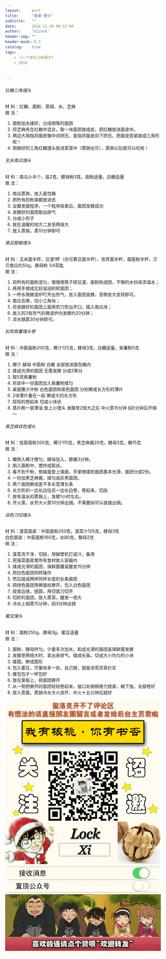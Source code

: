 ```yaml
---
layout:     post
title:      "食谱·馒头"
subtitle:   ""
date:       2018-12-28 09:57:00
author:     "XiLock"
header-img: ""
header-mask: 0.3
catalog:    true
tags:
    - 《一个学化工的厨子》
    - 2018


---
```

###### 红糖三角馒头
材 料：红糖、面粉、蒸锅、水、芝麻  
做 法：
1. 面粉加水揉好，分成相等的面团
2. 将芝麻夹在红糖中混合，取一块面团揉成皮，把红糖放进面皮中。
3. 两边大拇指将面皮像中间挤压，食指将面皮向下挤压，把面皮捏紧就成三角形啦！
4. 把做好的三角红糖馒头放进蒸笼中（蒸锅也可），蒸熟以后就可以吃啦！

###### 无水南瓜馒头
材 料：南瓜小半个，盐2克，酵母粉3克，面粉适量，白糖适量  
做 法：
1. 南瓜蒸熟，放入面包桶
2. 把所有的粉类都放进去
3. 设置发面程序，一个程序结束后，面团发酵成功
4. 发酵好的面团取出排气
5. 分成小剂子
6. 放在温暖的地方二发至两倍大
7. 放入蒸锅，蒸10分钟即可

###### 南瓜粗粮馒头
材 料：玉米面半杯，豆渣1杯（亦可黄豆面半杯），苦荞面半杯，面筋粉半杯，贝贝南瓜约50g，酵母粉 1/4茶匙  
做 法：
1. 将所有的面粉混匀，慢慢用筷子把豆渣、面粉和成团，不够的水份续添温水；
2. 再用手揉成比较滋润的软面团；
3. 一杯水用微波炉叮开出热气，放入面团发酵，至稍变大变轻即可。
4. 南瓜去蒂，切小三角块；
5. 将发酵好的面团上面用剪刀剪出开口，插入南瓜块；
6. 放入同3有热气的微波炉内发酵约20分钟；
7. 凉水锅蒸30分钟即可。

###### 松软紫薯馒头卷
材 料：中筋面粉200克，椰汁125克，酵母3克，白糖适量，紫薯粉5克  
做 法：
1. 椰汁 酵母 中筋粉 白糖 全部放进面包桶内
2. 揉成光滑的面团 无需发酵 分成2等分
3. 取5克紫薯粉
4. 将其中一份面团加入紫薯粉揉匀
5. 桌面撒少许粉 白色面团和紫色面团 分别擀成长方形的薄片
6. 2块薄片叠在一起 擀成大的长方形
7. 轻轻的卷起来 切成小块状
8. 蒸片刷一层薄油 放上小馒头 发酵至2倍大之后 中火蒸15分钟 焖5分钟后开锅～

###### 黑芝麻双色馒头
材 料：低筋面粉200克，椰汁115克，黑芝麻酱20克，酵母3克，糖15克  
做 法：
1. 糖倒入椰汁搅匀，酵母加入，静置3分钟。
2. 倒入面粉中，搅拌成絮状。
3. 看不到干粉，倒揉面垫上揉面，手掌根揉到面团基本光滑，面团分成2份。
4. 一份加黑芝麻酱，揉匀成灰黑面团。
5. 两个面团擀成差不多长宽薄长条
6. 长方形的一边长边往另一边长边卷，卷起来，切段
7. 放有温水的蒸锅上，发酵1小时左右。
8. 开火蒸，水开大火蒸10分钟出锅。不需要焖可以直接出锅。

###### 双色刀切馒头
材 料：菠菜面皮：中筋面粉250克，菠菜汁125克，酵母3克  
白色面皮：中筋面粉160克，水80克，酵母2克  
做 法：
1. 菠菜洗干净，切段，用破壁机打成汁，备用
2. 把菠菜面皮里所有食材放入容器内
3. 揉成光滑的面团，保鲜膜覆盖醒发15分钟
4. 把白色面团同样操作
5. 然后搓成两样同样长度的长条面团
6. 把绿色面团用擀面杖擀开，包入白色面团
7. 捏紧边缘，搓圆，用切面刀切开
8. 切好的面团，放入蒸笼，醒发一倍大
9. 冷水上锅蒸15分钟，焖3分钟出锅

###### 蜜豆馒头
材 料：面粉250g，酵母3g，蜜豆适量  
做 法：
1. 面粉、酵母拌匀。少量多次加水，和成光滑的面团盖保鲜膜发酵
2. 发酵至两倍大时，拿出来排气，揉成长条。切成大小均匀的小块
3. 揉圆。擀成圆形
4. 包入蜜豆，尽量地多一些，自己做，就是讲究货真价实
5. 像包包子一样包好
6. 放在案板上，把面团擀开
7. 从一侧把擀开的面团轻轻卷起来，接口处稍稍用力按紧，朝下放。全部卷好
8. 放入蒸篦。蒸锅冷水大火烧开，中火十五分钟后就好

![](/img/wc-tail.GIF)
